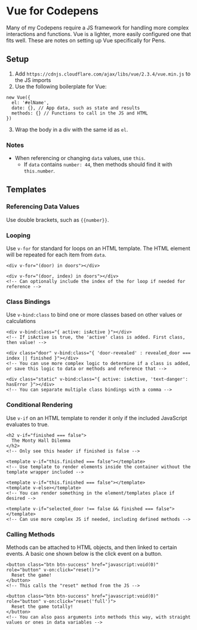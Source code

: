 # Vue for Codepens

Many of my Codepens require a JS framework for handling more complex interactions and functions. Vue is a lighter, more easily configured one that fits well. These are notes on setting up Vue specifically for Pens.

## Setup

1. Add `https://cdnjs.cloudflare.com/ajax/libs/vue/2.3.4/vue.min.js` to the JS imports
2. Use the following boilerplate for Vue:

```
new Vue({
  el: '#elName',
  date: {}, // App data, such as state and results
  methods: {} // Functions to call in the JS and HTML
})
```

3. Wrap the body in a div with the same id as `el`.

### Notes

* When referencing or changing `data` values, use `this`.
  * If `data` contains `number: 44`, then methods should find it with `this.number`.

## Templates

### Referencing Data Values

Use double brackets, such as `{{number}}`.

### Looping

Use `v-for` for standard for loops on an HTML template. The HTML element will be repeated for each item from `data`.

```
<div v-for="(door) in doors"></div>

<div v-for="(door, index) in doors"></div>
<!-- Can optionally include the index of the for loop if needed for reference -->
```

### Class Bindings

Use `v-bind:class` to bind one or more classes based on other values or calculations

```
<div v-bind:class="{ active: isActive }"></div>
<!-- If isActive is true, the 'active' class is added. First class, then value! -->

<div class="door" v-bind:class="{ 'door-revealed' : revealed_door === index || finished }"></div>
<!-- You can use more complex logic to determine if a class is added, or save this logic to data or methods and reference that -->

<div class="static" v-bind:class="{ active: isActive, 'text-danger': hasError }"></div>
<!-- You can separate multiple class bindings with a comma -->
```

### Conditional Rendering

Use `v-if` on an HTML template to render it only if the included JavaScript evaluates to true.

```
<h2 v-if="finished === false">
  The Monty Hall Dilemma
</h2>
<!-- Only see this header if finished is false -->

<template v-if="this.finished === false"></template>
<!-- Use template to render elements inside the container without the template wrapper included -->

<template v-if="this.finished === false"></template>
<template v-else></template>
<!-- You can render something in the element/templates place if desired -->

<template v-if="selected_door !== false && finished === false"></template>
<!-- Can use more complex JS if needed, including defined methods -->
```

### Calling Methods

Methods can be attached to HTML objects, and then linked to certain events. A basic one shown below is the click event on a button.

```
<button class="btn btn-success" href="javascript:void(0)" role="button" v-on:click="reset()">
  Reset the game!
</button>
<!-- This calls the "reset" method from the JS -->

<button class="btn btn-success" href="javascript:void(0)" role="button" v-on:click="reset('full')">
  Reset the game totally!
</button>
<!-- You can also pass arguments into methods this way, with straight values or ones in data variables -->
```
